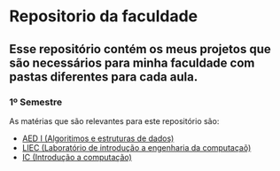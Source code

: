 # Repositorio da faculdade

## Esse repositório contém os meus projetos que são necessários para minha faculdade com pastas diferentes para cada aula.

### 1º Semestre

As matérias que são relevantes para este repositório são:  

- [AED I (Algoritimos e estruturas de dados)](AED%201/README.md)
- [LIEC (Laboratório de introdução a engenharia da computaçaõ)](LIEC/README.md)
- [IC (Introdução a computação)](IC/README.md)
    
